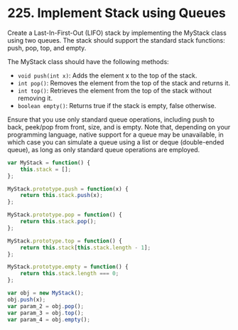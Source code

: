 # 225. Implement Stack using Queues

Create a Last-In-First-Out (LIFO) stack by implementing the MyStack class using two queues. The stack should support the standard stack functions: push, pop, top, and empty.

The MyStack class should have the following methods:

- `void push(int x)`: Adds the element x to the top of the stack.
- `int pop()`: Removes the element from the top of the stack and returns it.
- `int top()`: Retrieves the element from the top of the stack without removing it.
- `boolean empty()`: Returns true if the stack is empty, false otherwise.

Ensure that you use only standard queue operations, including push to back, peek/pop from front, size, and is empty. Note that, depending on your programming language, native support for a queue may be unavailable, in which case you can simulate a queue using a list or deque (double-ended queue), as long as only standard queue operations are employed.

```javascript
var MyStack = function() {
    this.stack = [];
};

MyStack.prototype.push = function(x) {
    return this.stack.push(x);
};

MyStack.prototype.pop = function() {
    return this.stack.pop();
};

MyStack.prototype.top = function() {
    return this.stack[this.stack.length - 1];
};

MyStack.prototype.empty = function() {
    return this.stack.length === 0;
};

var obj = new MyStack();
obj.push(x);
var param_2 = obj.pop();
var param_3 = obj.top();
var param_4 = obj.empty();
```